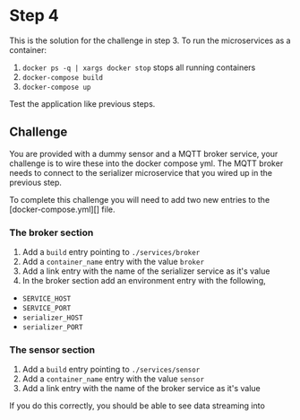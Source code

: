 # Step 4

This is the solution for the challenge in step 3.
To run the microservices as a container:

1. `docker ps -q | xargs docker stop` stops all running containers
2. `docker-compose build`
3. `docker-compose up`

Test the application like previous steps.

## Challenge

You are provided with a dummy sensor and a MQTT broker service, your challenge is to wire these
into the docker compose yml. The MQTT broker needs to connect to the serializer microservice
that you wired up in the previous step.

To complete this challenge you will need to add two new entries to the [docker-compose.yml][] file.

### The broker section
1. Add a `build` entry pointing to `./services/broker`
2. Add a `container_name` entry with the value `broker`
4. Add a link entry with the name of the serializer service as it's value
3. In the broker section add an environment entry with the following,
  - `SERVICE_HOST`
  - `SERVICE_PORT`
  - `serializer_HOST`
  - `serializer_PORT`

### The sensor section
1. Add a `build` entry pointing to `./services/sensor`
2. Add a `container_name` entry with the value `sensor`
3. Add a link entry with the name of the broker service as it's value

If you do this correctly, you should be able to see data streaming into
